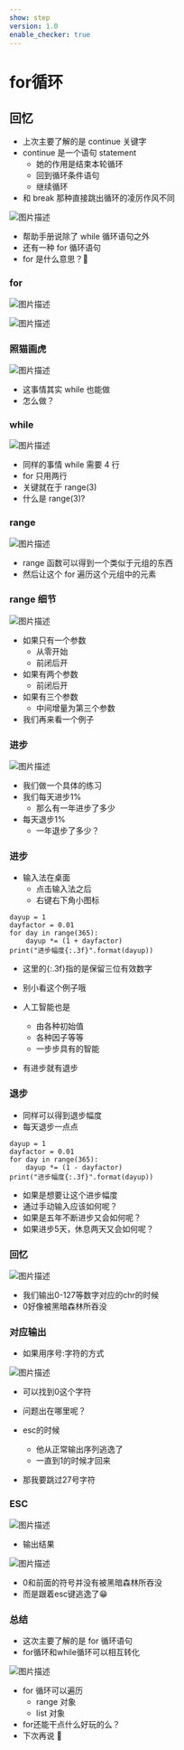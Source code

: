 ```yaml
---
show: step
version: 1.0
enable_checker: true
---
```


# for循环

## 回忆

- 上次主要了解的是 continue 关键字
- continue 是一个语句 statement
  - 她的作用是结束本轮循环
  - 回到循环条件语句
  - 继续循环
- 和 break 那种直接跳出循环的凌厉作风不同

![图片描述](https://doc.shiyanlou.com/courses/uid1190679-20211006-1633510137819)

- 帮助手册说除了 while 循环语句之外
- 还有一种 for 循环语句
- for 是什么意思？🤔

### for

![图片描述](https://doc.shiyanlou.com/courses/uid1190679-20211006-1633511124909)

![图片描述](https://doc.shiyanlou.com/courses/uid1190679-20211006-1633511133461)

### 照猫画虎

![图片描述](https://doc.shiyanlou.com/courses/uid1190679-20211006-1633511206945)

- 这事情其实 while 也能做
- 怎么做？

### while

![图片描述](https://doc.shiyanlou.com/courses/uid1190679-20211006-1633511310521)

- 同样的事情 while 需要 4 行
- for 只用两行
- 关键就在于 range(3)
- 什么是 range(3)?

### range

![图片描述](https://doc.shiyanlou.com/courses/uid1190679-20211006-1633511423345)

- range 函数可以得到一个类似于元组的东西
- 然后让这个 for 遍历这个元组中的元素

### range 细节

![图片描述](https://doc.shiyanlou.com/courses/uid1190679-20211006-1633511510578)

- 如果只有一个参数
  - 从零开始
  - 前闭后开
- 如果有两个参数
  - 前闭后开
- 如果有三个参数
  - 中间增量为第三个参数
- 我们再来看一个例子

### 进步

![图片描述](https://doc.shiyanlou.com/courses/uid1190679-20220706-1657072162387)

- 我们做一个具体的练习
- 我们每天进步1%
	- 那么有一年进步了多少
- 每天退步1%
	- 一年退步了多少？

### 进步

- 输入法在桌面
	- 点击输入法之后
	- 右键右下角小图标

```
dayup = 1
dayfactor = 0.01
for day in range(365):
	dayup *= (1 + dayfactor)
print("进步幅度{:.3f}".format(dayup))
```

- 这里的{:.3f}指的是保留三位有效数字

- 别小看这个例子哦
- 人工智能也是
	- 由各种初始值
	- 各种因子等等
	- 一步步具有的智能
- 有进步就有退步

### 退步

- 同样可以得到退步幅度
- 每天退步一点点

```
dayup = 1
dayfactor = 0.01
for day in range(365):
	dayup *= (1 - dayfactor)
print("进步幅度{:.3f}".format(dayup))
```

- 如果是想要让这个进步幅度
- 通过手动输入应该如何呢？
- 如果是五年不断进步又会如何呢？
- 如果进步5天，休息两天又会如何呢？


### 回忆

![图片描述](https://doc.shiyanlou.com/courses/uid1190679-20221114-1668433699539)

- 我们输出0-127等数字对应的chr的时候
- 0好像被黑暗森林所吞没

### 对应输出

- 如果用序号:字符的方式

![图片描述](https://doc.shiyanlou.com/courses/uid1190679-20221114-1668433756978)

- 可以找到0这个字符
- 问题出在哪里呢？

- esc的时候
	- 他从正常输出序列逃逸了
	- 一直到1的时候才回来
- 那我要跳过27号字符

### ESC

![图片描述](https://doc.shiyanlou.com/courses/uid1190679-20221114-1668433856007)

- 输出结果

![图片描述](https://doc.shiyanlou.com/courses/uid1190679-20221114-1668433905742)

- 0和前面的符号并没有被黑暗森林所吞没
- 而是跟着esc键逃逸了😁



### 总结

- 这次主要了解的是 for 循环语句
- for循环和while循环可以相互转化

![图片描述](https://doc.shiyanlou.com/courses/uid1190679-20231203-1701574773074)

- for 循环可以遍历
  - range 对象
  - list 对象
- for还能干点什么好玩的么？
- 下次再说 👋
